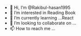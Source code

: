 - 👋 Hi, I’m @Rakibul-hasan1995
- 👀 I’m interested in Reading Book
- 🌱 I’m currently learning ...React 
- 💞️ I’m looking to collaborate on ...
- 📫 How to reach me ...

<!---
Rakibul-hasan1995/Rakibul-hasan1995 is a ✨ special ✨ repository because its `README.md` (this file) appears on your GitHub profile.
You can click the Preview link to take a look at your changes.
--->
